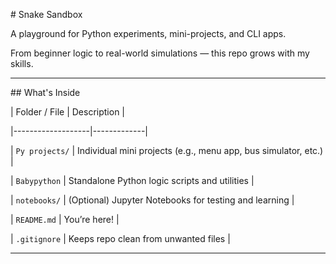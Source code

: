 \# Snake Sandbox



A playground for Python experiments, mini-projects, and CLI apps.  

From beginner logic to real-world simulations — this repo grows with my skills.



---



\## What's Inside



| Folder / File     | Description |

|-------------------|-------------|

| `Py projects/`       | Individual mini projects (e.g., menu app, bus simulator, etc.) |

| `Babypython`        | Standalone Python logic scripts and utilities |

| `notebooks/`      | (Optional) Jupyter Notebooks for testing and learning |

| `README.md`       | You’re here! |

| `.gitignore`      | Keeps repo clean from unwanted files |



---






